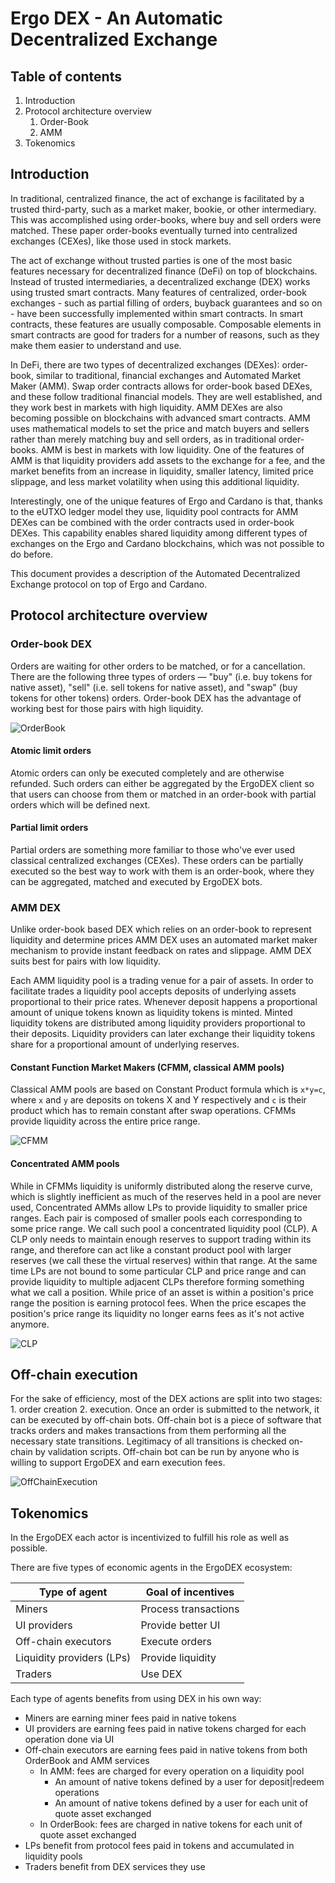 # Ergo DEX - An Automatic Decentralized Exchange

## Table of contents
1. Introduction
2. Protocol architecture overview
   1. Order-Book
   2. AMM
3. Tokenomics

## Introduction

In traditional, centralized finance, the act of exchange is facilitated by a trusted third-party, such as a market maker, bookie, or other intermediary. This was accomplished using order-books, where buy and sell orders were matched. These paper order-books eventually turned into centralized exchanges (CEXes), like those used in stock markets.

The act of exchange without trusted parties is one of the most basic features necessary for decentralized finance (DeFi) on top of blockchains. Instead of trusted intermediaries, a decentralized exchange (DEX) works using trusted smart contracts. Many features of centralized, order-book exchanges - such as partial filling of orders, buyback guarantees and so on - have been successfully implemented within smart contracts. In smart contracts, these features are usually composable. Composable elements in smart contracts are good for traders for a number of reasons, such as they make them easier to understand and use. 

In DeFi, there are two types of decentralized exchanges (DEXes): order-book, similar to traditional, financial exchanges and Automated Market Maker (AMM). Swap order contracts allows for order-book based DEXes, and these follow traditional financial models. They are well established, and they work best in markets with high liquidity. AMM DEXes are also becoming possible on blockchains with advanced smart contracts. AMM uses mathematical models to set the price and match buyers and sellers rather than merely matching buy and sell orders, as in traditional order-books. AMM is best in markets with low liquidity. One of the features of AMM is that liquidity providers add assets to the exchange for a fee, and the market benefits from an increase in liquidity, smaller latency, limited price slippage, and less market volatility when using this additional liquidity.

Interestingly, one of the unique features of Ergo and Cardano is that, thanks to the eUTXO ledger model they use, liquidity pool contracts for AMM DEXes can be combined with the order contracts used in order-book DEXes. This capability enables shared liquidity among different types of exchanges on the Ergo and Cardano blockchains, which was not possible to do before. 

This document provides a description of the Automated Decentralized Exchange protocol on top of Ergo and Cardano.

## Protocol architecture overview

### Order-book DEX

Orders are waiting for other orders to be matched, or for a cancellation. There are the following three types of orders — "buy" (i.e. buy tokens for native asset), "sell" (i.e. sell tokens for native asset), and "swap" (buy tokens for other tokens) orders. Order-book DEX has the advantage of working best for those pairs with high liquidity.

![OrderBook](img/OrderBook.png)

#### Atomic limit orders

Atomic orders can only be executed completely and are otherwise refunded. Such orders can either be aggregated by the ErgoDEX client so that users can choose from them or matched in an order-book with partial orders which will be defined next.

#### Partial limit orders

Partial orders are something more familiar to those who've ever used classical centralized exchanges (CEXes). These orders can be partially executed so the best way to work with them is an order-book, where they can be aggregated, matched and executed by ErgoDEX bots.

### AMM DEX

Unlike order-book based DEX which relies on an order-book to represent liquidity and determine prices AMM DEX uses an automated market maker mechanism to provide instant feedback on rates and slippage. AMM DEX suits best for pairs with low liquidity.

Each AMM liquidity pool is a trading venue for a pair of assets. In order to facilitate trades a liquidity pool accepts deposits of underlying assets proportional to their price rates. Whenever deposit happens a proportional amount of unique tokens known as liquidity tokens is minted. Minted liquidity tokens are distributed among liquidity providers proportional to their deposits. Liquidity providers can later exchange their liquidity tokens share for a proportional amount of underlying reserves.

#### Constant Function Market Makers (CFMM, classical AMM pools)

Classical AMM pools are based on Constant Product formula which is `x*y=c`, where `x` and `y` are deposits on tokens X and Y respectively and `c` is their product which has to remain constant after swap operations. CFMMs provide liquidity across the entire price range.

![CFMM](img/CFMM.png)

#### Concentrated AMM pools

While in CFMMs liquidity is uniformly distributed along the reserve curve, which is slightly inefficient as much of the reserves held in a pool are never used, Concentrated AMMs allow LPs to provide liquidity to smaller price ranges. Each pair is composed of smaller pools each corresponding to some price range. We call such pool a concentrated liquidity pool (CLP). A CLP only needs to maintain enough reserves to support trading within its range, and therefore can act like a constant product pool with larger reserves (we call these the virtual reserves) within that range. At the same time LPs are not bound to some particular CLP and price range and can provide liquidity to multiple adjacent CLPs therefore forming something what we call a position. While price of an asset is within a position's price range the position is earning protocol fees. When the price escapes the position's price range its liquidity no longer earns fees as it's not active anymore.

![CLP](img/CLP.png)

## Off-chain execution

For the sake of efficiency, most of the DEX actions are split into two stages: 1. order creation 2. execution. Once an order is submitted to the network, it can be executed by off-chain bots. Off-chain bot is a piece of software that tracks orders and makes transactions from them performing all the necessary state transitions. Legitimacy of all transitions is checked on-chain by validation scripts. Off-chain bot can be run by anyone who is willing to support ErgoDEX and earn execution fees.

![OffChainExecution](img/OffChainExec.jpg)

## Tokenomics

In the ErgoDEX each actor is incentivized to fulfill his role as well as possible.

There are five types of economic agents in the ErgoDEX ecosystem:

| Type of agent             | Goal of incentives         |
| ------------------------- | -------------------------- |
| Miners                    | Process transactions       |
| UI providers              | Provide better UI          |
| Off-chain executors       | Execute orders             |
| Liquidity providers (LPs) | Provide liquidity          |
| Traders                   | Use DEX                    |

Each type of agents benefits from using DEX in his own way:

* Miners are earning miner fees paid in native tokens
* UI providers are earning fees paid in native tokens charged for each operation done via UI
* Off-chain executors are earning fees paid in native tokens from both OrderBook and AMM services
  * In AMM: fees are charged for every operation on a liquidity pool
    * An amount of native tokens defined by a user for deposit|redeem operations
    * An amount of native tokens defined by a user for each unit of quote asset exchanged
  * In OrderBook: fees are charged in native tokens for each unit of quote asset exchanged
* LPs benefit from protocol fees paid in tokens and accumulated in liquidity pools
* Traders benefit from DEX services they use
